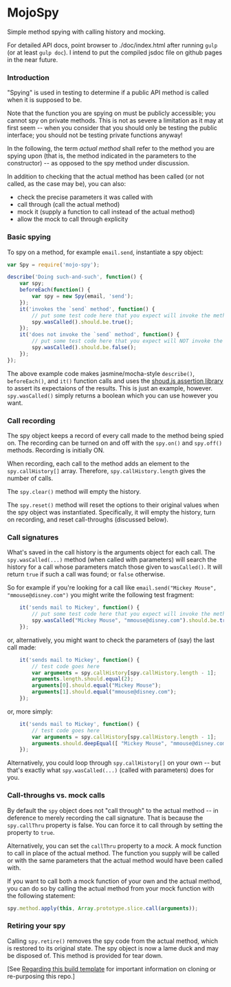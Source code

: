 # MojoSpy
Simple method spying with calling history and mocking.

For detailed API docs, point browser to ./doc/index.html after running `gulp` (or at least `gulp doc`). I intend to put the compiled jsdoc file on github pages in the near future.

### Introduction
"Spying" is used in testing to determine if a public API method is called when it is supposed to be.

Note that the function you are spying on must be publicly accessible;
you cannot spy on private methods.
This is not as severe a limitation as it may at first seem -- when you consider
that you should only be testing the public interface; you should not
be testing private functions anyway!

In the following, the term _actual method_ shall refer to the method you are spying upon
(that is, the method indicated in the parameters to the constructor)
-- as opposed to the spy method under discussion.

In addition to checking that the actual method has been called
(or not called, as the case may be), you can also:
* check the precise parameters it was called with
* call through (call the actual method)
* mock it (supply a function to call instead of the actual method)
* allow the mock to call through explicity

### Basic spying

To spy on a method, for example `email.send`, instantiate a spy object:

```javascript
var Spy = require('mojo-spy');

describe('Doing such-and-such', function() {
    var spy;
    beforeEach(function() {
        var spy = new Spy(email, 'send');
    });
    it('invokes the `send` method', function() {
        // put some test code here that you expect will invoke the method
        spy.wasCalled().should.be.true();
    });
    it('does not invoke the `send` method', function() {
        // put some test code here that you expect will NOT invoke the method
        spy.wasCalled().should.be.false();
    });
});
```

The above example code makes jasmine/mocha-style `describe()`, `beforeEach()`, and `it()` function calls and uses the [shoud.js assertion library](https://www.npmjs.com/package/should) to assert its expectaions of the results.
This is just an example, however. `spy.wasCalled()` simply returns a boolean which you can use however you want.

### Call recording

The spy object keeps a record of every call made to the method being spied on.
The recording can be turned on and off with the `spy.on()` and `spy.off()` methods.
Recording is initially ON.

When recording, each call to the method adds an element to the `spy.callHistory[]` array.
Therefore, `spy.callHistory.length` gives the number of calls.

The `spy.clear()` method will empty the history.

The `spy.reset()` method will reset the options to their original values when the spy object was instantiated. Specifically, it will empty the history, turn on recording, and reset call-throughs (discussed below).

### Call signatures

What's saved in the call history is the arguments object for each call.
The `spy.wasCalled(...)` method (when called with parameters) will search
the history for a call whose parameters match those given to
`wasCalled()`. It will return `true` if such a call was found; or `false` otherwise.

So for example if you're looking for a call like
`email.send("Mickey Mouse", "mmouse@disney.com")`
you might write the following test fragment:

```javascript
    it('sends mail to Mickey', function() {
        // put some test code here that you expect will invoke the method with the expected parameters
        spy.wasCalled("Mickey Mouse", "mmouse@disney.com").should.be.true();
    });
```
or, alternatively, you might want to check the parameters of (say) the last call made:

```javascript
    it('sends mail to Mickey', function() {
        // test code goes here
        var arguments = spy.callHistory[spy.callHistory.length - 1];
        arguments.length.should.equal(2);
        arguments[0].should.equal("Mickey Mouse");
        arguments[1].should.equal("mmouse@disney.com");
    });
```

or, more simply:

```javascript
    it('sends mail to Mickey', function() {
        // test code goes here
        var arguments = spy.callHistory[spy.callHistory.length - 1];
        arguments.should.deepEqual([ "Mickey Mouse", "mmouse@disney.com" ]);
    });
```

Alternatively, you could loop through `spy.callHistory[]` on your own -- but
that's exactly what `spy.wasCalled(...)` (called with parameters) does for you.

### Call-throughs vs. mock calls

By default the `spy` object does not "call through" to the actual method --
in deference to merely recording the call signature. That is because the
`spy.callThru` property is false. You can force it to call through by setting
the property to `true`.

Alternatively, you can set the `callThru` property to a _mock._
A mock function to call in place of the actual method.
The function you supply will be called or with the same parameters
that the actual method would have been called with.

If you want to call both a mock function of your own and the actual method,
you can do so by calling the actual method from your mock function with the
following statement:

```javascript
spy.method.apply(this, Array.prototype.slice.call(arguments));
```

### Retiring your spy

Calling `spy.retire()` removes the spy code from the actual method,
which is restored to its original state.
The spy object is now a lame duck and may be disposed of.
This method is provided for tear down.

\[See [Regarding this build template](https://github.com/openfin/rectangular#regarding-submodules)
for important information on cloning or re-purposing this repo.\]
